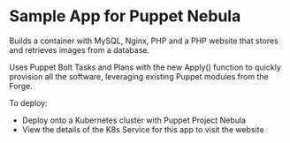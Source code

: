 # Sample App for Puppet Nebula

Builds a container with MySQL, Nginx, PHP and a PHP website that stores and retrieves images from a database.

Uses Puppet Bolt Tasks and Plans with the new Apply() function to quickly provision all the software, leveraging existing Puppet modules from the Forge.

To deploy:
- Deploy onto a Kubernetes cluster with Puppet Project Nebula
- View the details of the K8s Service for this app to visit the website
